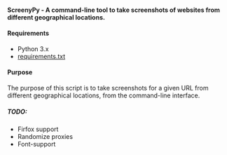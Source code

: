 #### ScreenyPy - A command-line tool to take screenshots of websites from different geographical locations.

#### Requirements

- Python 3.x
- [requirements.txt](https://github.com/rn4ir/ScreenyPy/blob/master/requirements.txt)

#### Purpose

The purpose of this script is to take screenshots for a given URL from different geographical locations, from the command-line interface.
  
##### TODO:  

- Firfox support
- Randomize proxies
- Font-support
